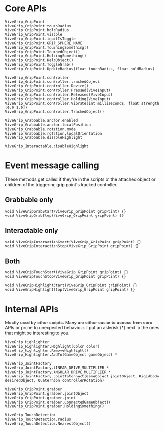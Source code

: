 # Core APIs

```
ViveGrip_GripPoint
ViveGrip_GripPoint.touchRadius
ViveGrip_GripPoint.holdRadius
ViveGrip_GripPoint.visible
ViveGrip_GripPoint.inputIsToggle
ViveGrip_GripPoint.GRIP_SPHERE_NAME
ViveGrip_GripPoint.TouchingSomething()
ViveGrip_GripPoint.TouchedObject()
ViveGrip_GripPoint.HoldingSomething()
ViveGrip_GripPoint.HeldObject()
ViveGrip_GripPoint.ToggleGrab()
ViveGrip_GripPoint.UpdateRadius(float touchRadius, float holdRadius)
```

```
ViveGrip_GripPoint.controller
ViveGrip_GripPoint.controller.trackedObject
ViveGrip_GripPoint.controller.Device()
ViveGrip_GripPoint.controller.Pressed(ViveInput)
ViveGrip_GripPoint.controller.Released(ViveInput)
ViveGrip_GripPoint.controller.Holding(ViveInput)
ViveGrip_GripPoint.controller.Vibrate(int milliseconds, float strength [0.0-1.0])
ViveGrip_GripPoint.controller.TrackedObject()
```

```
ViveGrip_Grabbable.anchor.enabled
ViveGrip_Grabbable.anchor.localPosition
ViveGrip_Grabbable.rotation.mode
ViveGrip_Grabbable.rotation.localOrientation
ViveGrip_Grabbable.disableHighlight
```

```
ViveGrip_Interactable.disableHighlight
```

# Event message calling

These methods get called if they're in the scripts of the attached object or children of the triggering grip point's tracked controller.

## Grabbable only

```
void ViveGripGrabStart(ViveGrip_GripPoint gripPoint) {}
void ViveGripGrabStop(ViveGrip_GripPoint gripPoint) {}
```

## Interactable only

```
void ViveGripInteractionStart(ViveGrip_GripPoint gripPoint) {}
void ViveGripInteractionStop(ViveGrip_GripPoint gripPoint) {}
```

## Both

```
void ViveGripTouchStart(ViveGrip_GripPoint gripPoint) {}
void ViveGripTouchStop(ViveGrip_GripPoint gripPoint) {}

void ViveGripHighlightStart(ViveGrip_GripPoint gripPoint) {}
void ViveGripHighlightStop(ViveGrip_GripPoint gripPoint) {}
```

# Internal APIs

Mostly used by other scripts. Many are either easier to access from core APIs or prone to unexpected behaviour. I put an asterisk (*) next to the ones that might be interesting to you.

```
ViveGrip_Highlighter
ViveGrip_Highlighter.Highlight(Color color)
ViveGrip_Highlighter.RemoveHighlight()
ViveGrip_Highlighter.AddTo(GameObject gameObject) *
```

```
ViveGrip_JointFactory
ViveGrip_JointFactory.LINEAR_DRIVE_MULTIPLIER *
ViveGrip_JointFactory.ANGULAR_DRIVE_MULTIPLIER *
ViveGrip_JointFactory.JointToConnect(GameObject jointObject, Rigidbody desiredObject, Quaternion controllerRotation)
```

```
ViveGrip_GripPoint.grabber
ViveGrip_GripPoint.grabber.jointObject
ViveGrip_GripPoint.grabber.joint
ViveGrip_GripPoint.grabber.ConnectedGameObject()
ViveGrip_GripPoint.grabber.HoldingSomething()
```

```
ViveGrip_TouchDetection
ViveGrip_TouchDetection.radius
ViveGrip_TouchDetection.NearestObject()
```
